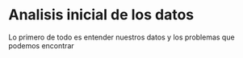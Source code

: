# Analisis inicial de los datos
Lo primero de todo es entender nuestros datos y los problemas que podemos encontrar
